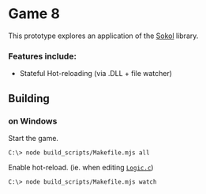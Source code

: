 # Game 8

This prototype explores an application of the [Sokol](https://github.com/floooh/sokol) library.

### Features include:
- Stateful Hot-reloading (via .DLL + file watcher)

## Building

### on Windows
Start the game.
```
C:\> node build_scripts/Makefile.mjs all
```
Enable hot-reload. (ie. when editing [`Logic.c`](src/game/Logic.c))
```
C:\> node build_scripts/Makefile.mjs watch
```
